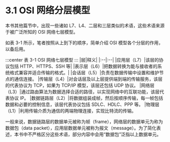 # 3.1 OSI 网络分层模型

本书其他篇节中，出现一些诸如 L7、L4、二层和三层类似的术语，这些术语来源于被广泛所知的 OSI 网络七层模型。

如表 3-1 所示，笔者按照从上到下的顺序，简单介绍 OSI 模型各个分层的作用，以备后用。

:::center
表 3-1 OSI 网络七层模型
:::
|层|释义|
|:--|:--|
|应用层（L7）|该层的协议包括 HTTP、HTTPS、SSH 等|
|表示层（L6）|把数据转换为能与接收者的系统格式兼容并适合传输的格式。|
|会话层（L5）|负责在数据传输中设置和维护节点的通信连接。
|传输层（L4）|对会话层及以上层提供端到端的传输服务，该层的代表协议为 TCP，如果为 TCP/IP 模型，该层还包括 UDP 协议。
|网络层（L3）|通过路由算法为数据选择合适的路径，以实现网络中的互联功能，该层代表协议 IP。
|数据链路层（L2）|将数据组装成帧，然后按顺序传输，每一帧包括数据和必要的控制信息，该层代表协议包括 SDLC、HDLC、PPP 等。
|物理层（L1）|利用传输介质为通信的两端物理连接，实现比特流的传输。

一般来说，数据链路层的数据单元被称为帧（frame），网络层的数据单元为称为数据包（data packet），应用层数据单元被称为报文（message）。为了简化表述，本书中不严格区分这些术语，部分内容中会用“数据包”泛指以上数据单元。

